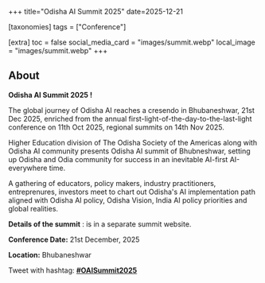 +++
title="Odisha AI Summit 2025"
date=2025-12-21

[taxonomies]
tags = ["Conference"]

[extra]
toc = false
social_media_card = "images/summit.webp"
local_image = "images/summit.webp"
+++

## About

**Odisha AI Summit 2025 !**

The global journey of Odisha AI reaches a cresendo in Bhubaneshwar, 21st Dec 2025, enriched from the annual first-light-of-the-day-to-the-last-light conference on 11th Oct 2025, regional summits on 14th Nov 2025.

Higher Education division of The Odisha Society of the Americas along with Odisha AI community presents Odisha AI summit of Bhubneshwar, setting up Odisha and Odia community for success in an inevitable AI-first AI-everywhere time.

A gathering of educators, policy makers, industry practitioners, entreprenures, investors meet to chart out Odisha's AI implementation path aligned with Odisha AI policy, Odisha Vision, India AI policy priorities and global realities.

**Details of the summit** : is in a separate summit website.

**Conference Date:** 21st December, 2025

**Location:** Bhubaneshwar

Tweet with hashtag: **[#OAISummit2025](https://x.com/hashtag/OAISummit2025)**
